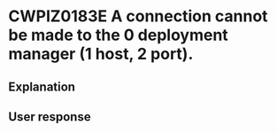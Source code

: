# CWPIZ0183E A connection cannot be made to the 0 deployment manager (1 host, 2 port).

## Explanation

## User response